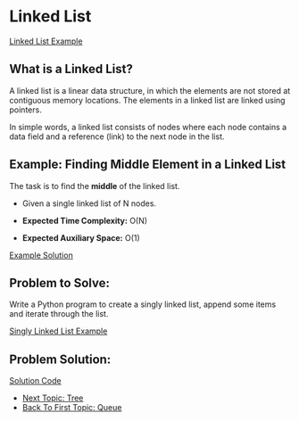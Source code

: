 # Linked List

[Linked List Example](https://github.com/zitlallyalmazan/Final-Project/blob/master/Picture-Files/linked-list-ex.jpeg)

## What is a Linked List?

A linked list is a linear data structure, in which the elements are not stored at contiguous memory locations.
The elements in a linked list are linked using pointers.

In simple words, a linked list consists of nodes where each node contains a data field and a reference (link)
to the next node in the list.

## Example: Finding Middle Element in a Linked List

The task is to find the **middle** of the linked list.

* Given a single linked list of N nodes.

* **Expected Time Complexity:** O(N)
* **Expected Auxiliary Space:** O(1) 

[Example Solution](https://github.com/zitlallyalmazan/Final-Project/blob/master/Picture-Files/linked-list-example.png)

## Problem to Solve:

Write a Python program to create a singly linked list, append some items and iterate through the list.

[Singly Linked List Example](https://github.com/zitlallyalmazan/Final-Project/blob/master/Picture-Files/singly-linked-list.png)

## Problem Solution:

[Solution Code](https://github.com/zitlallyalmazan/Final-Project/blob/master/Python-Files/linked-list-problem-solution.py)

* [Next Topic: Tree](https://github.com/zitlallyalmazan/Final-Project/blob/master/3-topic.md)
* [Back To First Topic: Queue](https://github.com/zitlallyalmazan/Final-Project/blob/master/1-topic.md)